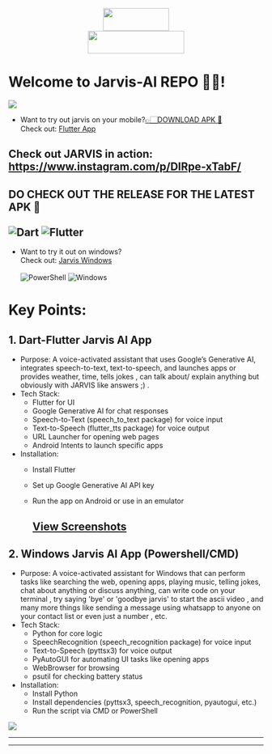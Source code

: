 <p align="center">
<img src="https://visitor-badge.laobi.icu/badge?page_id=Aryan-0001.Jarvis-AI" width="130" height="45"/>
  <br>
<img src="https://img.shields.io/github/downloads/Aryan-0001/Jarvis-AI/total?label=Downloads&color=brightgreen" width="190" height="45"/>
</p>

# Welcome to Jarvis-AI REPO 👋🏻!
<p align="left">
  <img src="https://readme-typing-svg.herokuapp.com?font=Consolas&size=30&pause=500&color=00FF00&center=true&vCenter=true&width=750&lines=Welcome+to+JARVIS+AI+REPO+!;Want+to+try+out+JARVIS+on+your+mobile+?;Click+the+link+below+to+download+now+!" />
</p>

- Want to try out jarvis on your mobile?[👉🏻DOWNLOAD APK 🤖](https://github.com/Aryan-0001/Jarvis-AI/releases/download/jarvis_v1.3.0/app-release.apk)<br> Check out: [Flutter App](https://github.com/Aryan-0001/Jarvis-AI/tree/main/JarvisAppFlutter)
## Check out JARVIS in action: https://www.instagram.com/p/DIRpe-xTabF/
  ## DO CHECK OUT THE RELEASE FOR THE LATEST  APK 👀 <br/> <br> ![Dart](https://img.shields.io/badge/Dart-%230175C1.svg?style=for-the-badge&logo=dart&logoColor=white) ![Flutter](https://img.shields.io/badge/Flutter-%23025687.svg?style=for-the-badge&logo=flutter&logoColor=white)
- Want to try it out on windows? <br> Check out: [Jarvis Windows](https://github.com/Aryan-0001/Jarvis-AI/tree/main/JarvisWindows) <br/> <br> ![PowerShell](https://img.shields.io/badge/PowerShell-%235391FE.svg?style=for-the-badge&logo=powershell&logoColor=white) ![Windows](https://img.shields.io/badge/Windows-%23121011.svg?style=for-the-badge&logo=windows&logoColor=white)

# Key Points:
## 1. Dart-Flutter Jarvis AI App
- Purpose: A voice-activated assistant that uses Google’s Generative AI, integrates speech-to-text, text-to-speech, and launches apps or provides weather, time, tells jokes , can talk about/ explain anything but obviously with JARVIS like answers ;) .
- Tech Stack:
    - Flutter for UI
    - Google Generative AI for chat responses
    - Speech-to-Text (speech_to_text package) for voice input
    - Text-to-Speech (flutter_tts package) for voice output
    - URL Launcher for opening web pages
    - Android Intents to launch specific apps
- Installation:
   - Install Flutter
   - Set up Google Generative AI API key
   - Run the app on Android or use in an emulator
 

     ## [View Screenshots](https://github.com/Aryan-0001/Jarvis-AI/tree/main/JarvisAppFlutter/Images)

## 2. Windows Jarvis AI App (Powershell/CMD)
- Purpose: A voice-activated assistant for Windows that can perform tasks like searching the web, opening apps, playing music, telling jokes, chat about anything or discuss anything, can write code on your terminal , try saying 'bye' or 'goodbye jarvis' to start the ascii video , and many more things like sending a message using whatsapp to anyone on your contact list or even just a number , etc.
- Tech Stack:
  - Python for core logic
  - SpeechRecognition (speech_recognition package) for voice input
  - Text-to-Speech (pyttsx3) for voice output
  - PyAutoGUI for automating UI tasks like opening apps
  - WebBrowser for browsing
  - psutil for checking battery status
- Installation:
    - Install Python
    - Install dependencies (pyttsx3, speech_recognition, pyautogui, etc.)
    - Run the script via CMD or PowerShell

<img src="https://readme-typing-svg.herokuapp.com?font=Consolas&size=24&pause=100&color=00FF00&center=true&vCenter=true&width=750&lines=You+have+reached+the+end+of+this+REPO;Please+leave+behind+a+star+if+u+enjoyed+it+!;Thanks+!;Please+feel+free+to+drop+a+suggestion+in+discussion"/>

---
---

